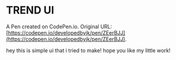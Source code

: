 # TREND UI

A Pen created on CodePen.io. Original URL: [https://codepen.io/developedbyjk/pen/ZEerBJJ](https://codepen.io/developedbyjk/pen/ZEerBJJ).

hey this is simple ui that i tried to make!
hope you like my little work! 

